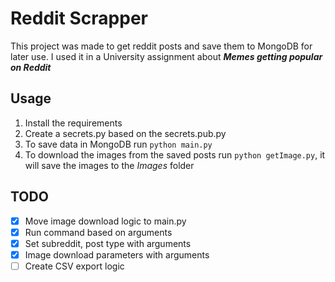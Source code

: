 # Reddit Scrapper

This project was made to get reddit posts and save them to MongoDB for later use.
I used it in a University assignment about ***Memes getting popular on Reddit***

## Usage

1. Install the requirements
2. Create a secrets.py based on the secrets.pub.py
3. To save data in MongoDB run `python main.py`
4. To download the images from the saved posts run `python getImage.py`, it will save the images to the *Images* folder


## TODO

- [x] Move image download logic to main.py
- [x] Run command based on arguments
- [x] Set subreddit, post type with arguments
- [x] Image download parameters with arguments
- [ ] Create CSV export logic

